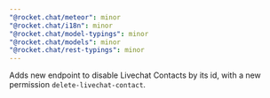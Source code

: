 ```yaml
---
"@rocket.chat/meteor": minor
"@rocket.chat/i18n": minor
"@rocket.chat/model-typings": minor
"@rocket.chat/models": minor
"@rocket.chat/rest-typings": minor
---
```


Adds new endpoint to disable Livechat Contacts by its id, with a new permission `delete-livechat-contact`.
